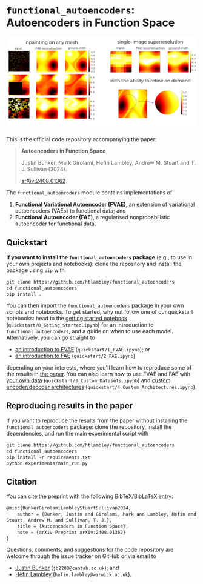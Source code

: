 # `functional_autoencoders`: Autoencoders in Function Space

![FAE](doc/fae.png)

This is the official code repository accompanying the paper:

> **Autoencoders in Function Space** 
>
> Justin Bunker, Mark Girolami, Hefin Lambley, Andrew M. Stuart and T. J. Sullivan (2024).
>
> [arXiv:2408.01362](https://arxiv.org/abs/2408.01362).

The `functional_autoencoders` module contains implementations of 
1. **Functional Variational Autoencoder (FVAE)**, an extension of variational autoencoders (VAEs) to functional data; and
2. **Functional Autoencoder (FAE)**, a regularised nonprobabilistic autoencoder for functional data.


## Quickstart

**If you want to install the `functional_autoencoders` package** (e.g., to use in your own projects and notebooks): clone the repository and install the package using `pip` with

    git clone https://github.com/htlambley/functional_autoencoders
    cd functional_autoencoders
    pip install .


You can then import the `functional_autoencoders` package in your own scripts and notebooks.
To get started, why not follow one of our quickstart notebooks:
head to the [getting started notebook](./quickstart/0_Getting_Started.ipynb) (`quickstart/0_Geting_Started.ipynb`) for an introduction to `functional_autoencoders`, and a guide on when to use each model.
Alternatively, you can go straight to

- [an introduction to FVAE](./quickstart/1_FVAE.ipynb) (`quickstart/1_FVAE.ipynb`); or
- [an introduction to FAE](./quickstart/2_FAE.ipynb) (`quickstart/2_FAE.ipynb`)

depending on your interests, where you'll learn how to reproduce some of the results in [the paper](https://arxiv.org/abs/2408.01362).
You can also learn how to use FVAE and FAE with [your own data](./quickstart/3_Custom_Datasets.ipynb) (`quickstart/3_Custom_Datasets.ipynb`) and [custom encoder/decoder architectures](./quickstart/4_Custom_Architectures.ipynb) (`quickstart/4_Custom_Architectures.ipynb`).

## Reproducing results in the paper

If you want to reproduce the results from the paper without installing the `functional_autoencoders` package:
clone the repository, install the dependencies, and run the main experimental script with

    git clone https://github.com/htlambley/functional_autoencoders
    cd functional_autoencoders
    pip install -r requirements.txt
    python experiments/main_run.py


## Citation

You can cite the preprint with the following BibTeX/BibLaTeX entry:

    @misc{BunkerGirolamiLambleyStuartSullivan2024,
        author = {Bunker, Justin and Girolami, Mark and Lambley, Hefin and Stuart, Andrew M. and Sullivan, T. J.},
        title = {Autoencoders in Function Space},
        note = {arXiv Preprint arXiv:2408.01362}
    }

Questions, comments, and suggestions for the code repository are welcome through the issue tracker on GitHub or via email to
- [Justin Bunker](https://www.eng.cam.ac.uk/profiles/jb2200) (`jb2200@cantab.ac.uk`); and
- [Hefin Lambley](https://warwick.ac.uk/htlambley) (`hefin.lambley@warwick.ac.uk`).
